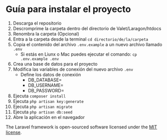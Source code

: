 # Guía para instalar el proyecto

1. Descarga el repositorio
2. Descromprime la carpeta dentro del directorio de Valet/Laragon/htdocs
3. Renombra la carpeta (Opcional) 
4. Entra a la carpeta desde la terminal `cd directorio/de/la/carpeta`
5. Copia el contenido del archivo `.env.example` a un nuevo archivo llamado `.env`
    * Si estás en Liunx o Mac puedes ejecutar el comando: `cp .env.example .env`
6. Crea una base de datos para el proyecto
7. Modifica las variables de conexión del nuevo archivo `.env` 
    * Define los datos de conexión 
        * DB_DATABASE=
        * DB_USERNAME=
        * DB_PASSWORD=
8. Ejecuta `composer install`
9. Ejecuta `php artisan key:generate`
10. Ejecuta `php artisan migrate`
11. Ejecuta `php artisan db:seed`
13. Abre la aplicación en el navegador

The Laravel framework is open-sourced software licensed under the [MIT license](https://opensource.org/licenses/MIT).

